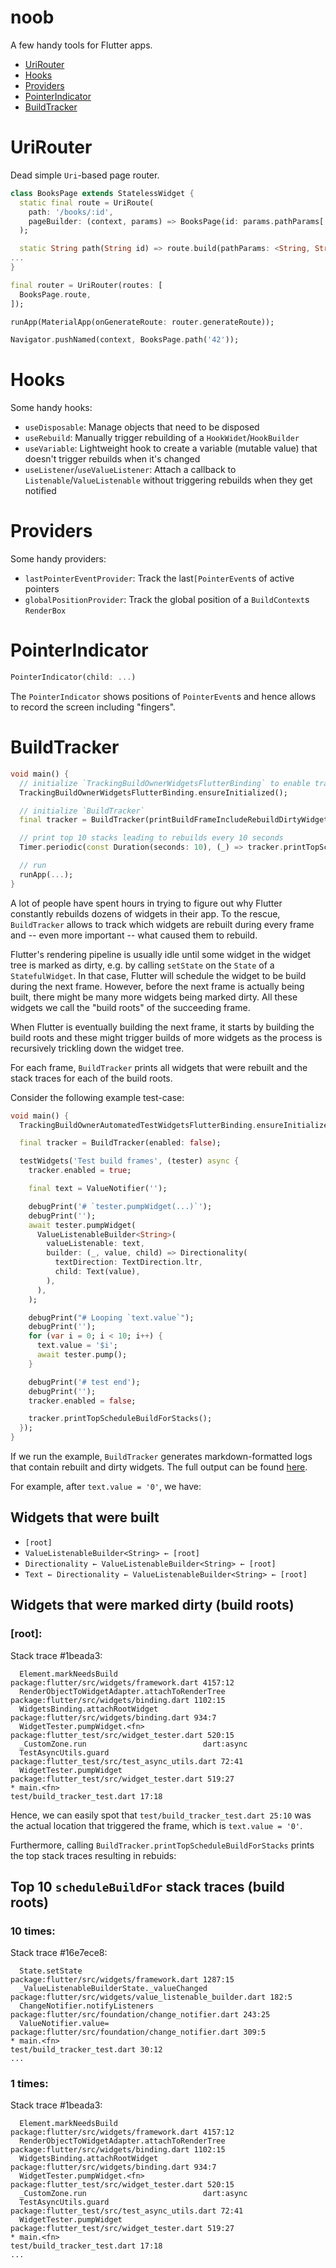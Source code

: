 # noob

A few handy tools for Flutter apps.

- [UriRouter](#urirouter)
- [Hooks](#hooks)
- [Providers](#providers)
- [PointerIndicator](#pointerindicator)
- [BuildTracker](#buildtracker)

# UriRouter

Dead simple `Uri`-based page router.

```Dart
class BooksPage extends StatelessWidget {
  static final route = UriRoute(
    path: '/books/:id',
    pageBuilder: (context, params) => BooksPage(id: params.pathParams['id']!),
  );

  static String path(String id) => route.build(pathParams: <String, String>{'id': id});
...
}

final router = UriRouter(routes: [
  BooksPage.route,
]);

runApp(MaterialApp(onGenerateRoute: router.generateRoute));

Navigator.pushNamed(context, BooksPage.path('42'));
```

# Hooks

Some handy hooks:

- `useDisposable`: Manage objects that need to be disposed
- `useRebuild`: Manually trigger rebuilding of a `HookWidet`/`HookBuilder`
- `useVariable`: Lightweight hook to create a variable (mutable value) that doesn't trigger rebuilds when it's changed
- `useListener`/`useValueListener`: Attach a callback to `Listenable`/`ValueListenable` without triggering rebuilds when they get notified

# Providers

Some handy providers:

- `lastPointerEventProvider`: Track the last`[PointerEvent`s of active pointers
- `globalPositionProvider`: Track the global position of a `BuildContext`s `RenderBox`

# PointerIndicator

```Dart
PointerIndicator(child: ...)
```

The `PointerIndicator` shows positions of `PointerEvent`s and hence allows to record the screen including "fingers".

# BuildTracker

```Dart
void main() {
  // initialize `TrackingBuildOwnerWidgetsFlutterBinding` to enable tracking
  TrackingBuildOwnerWidgetsFlutterBinding.ensureInitialized();

  // initialize `BuildTracker`
  final tracker = BuildTracker(printBuildFrameIncludeRebuildDirtyWidget: false);

  // print top 10 stacks leading to rebuilds every 10 seconds
  Timer.periodic(const Duration(seconds: 10), (_) => tracker.printTopScheduleBuildForStacks());

  // run
  runApp(...);
}
```

A lot of people have spent hours in trying to figure out why Flutter constantly rebuilds dozens of widgets in their app. To the rescue, `BuildTracker` allows to track which widgets are rebuilt during every frame and -- even more important -- what caused them to rebuild.

Flutter's rendering pipeline is usually idle until some widget in the widget tree is marked as dirty, e.g. by calling `setState` on the `State` of a `StatefulWidget`. In that case, Flutter will schedule the widget to be build during the next frame. However, before the next frame is actually being built, there might be many more widgets being marked dirty. All these widgets we call the "build roots" of the succeeding frame.

When Flutter is eventually building the next frame, it starts by building the build roots and these might trigger builds of more widgets as the process is recursively trickling down the widget tree.

For each frame, `BuildTracker` prints all widgets that were rebuilt and the stack traces for each of the build roots.

Consider the following example test-case:

```Dart
void main() {
  TrackingBuildOwnerAutomatedTestWidgetsFlutterBinding.ensureInitialized();

  final tracker = BuildTracker(enabled: false);

  testWidgets('Test build frames', (tester) async {
    tracker.enabled = true;

    final text = ValueNotifier('');

    debugPrint('# `tester.pumpWidget(...)`');
    debugPrint('');
    await tester.pumpWidget(
      ValueListenableBuilder<String>(
        valueListenable: text,
        builder: (_, value, child) => Directionality(
          textDirection: TextDirection.ltr,
          child: Text(value),
        ),
      ),
    );

    debugPrint("# Looping `text.value`");
    debugPrint('');
    for (var i = 0; i < 10; i++) {
      text.value = '$i';
      await tester.pump();
    }

    debugPrint('# test end');
    debugPrint('');
    tracker.enabled = false;

    tracker.printTopScheduleBuildForStacks();
  });
}
```

If we run the example, `BuildTracker` generates markdown-formatted logs that contain rebuilt and dirty widgets. The full output can be found [here](build_tracker_example.md).

For example, after `text.value = '0'`, we have:

## Widgets that were built

- `[root]`
- `ValueListenableBuilder<String> ← [root]`
- `Directionality ← ValueListenableBuilder<String> ← [root]`
- `Text ← Directionality ← ValueListenableBuilder<String> ← [root]`

## Widgets that were marked dirty (build roots)

### [root]:

Stack trace #1beada3:

```
  Element.markNeedsBuild                   package:flutter/src/widgets/framework.dart 4157:12
  RenderObjectToWidgetAdapter.attachToRenderTree package:flutter/src/widgets/binding.dart 1102:15
  WidgetsBinding.attachRootWidget          package:flutter/src/widgets/binding.dart 934:7
  WidgetTester.pumpWidget.<fn>             package:flutter_test/src/widget_tester.dart 520:15
  _CustomZone.run                          dart:async
  TestAsyncUtils.guard                     package:flutter_test/src/test_async_utils.dart 72:41
  WidgetTester.pumpWidget                  package:flutter_test/src/widget_tester.dart 519:27
* main.<fn>                                test/build_tracker_test.dart 17:18
```

Hence, we can easily spot that `test/build_tracker_test.dart 25:10` was the actual location that triggered the frame, which is `text.value = '0'`.

Furthermore, calling `BuildTracker.printTopScheduleBuildForStacks` prints the top stack traces resulting in rebuids:

## Top 10 `scheduleBuildFor` stack traces (build roots)

### 10 times:

Stack trace #16e7ece8:

```
  State.setState                           package:flutter/src/widgets/framework.dart 1287:15
  _ValueListenableBuilderState._valueChanged package:flutter/src/widgets/value_listenable_builder.dart 182:5
  ChangeNotifier.notifyListeners           package:flutter/src/foundation/change_notifier.dart 243:25
  ValueNotifier.value=                     package:flutter/src/foundation/change_notifier.dart 309:5
* main.<fn>                                test/build_tracker_test.dart 30:12
...
```

### 1 times:

Stack trace #1beada3:

```
  Element.markNeedsBuild                   package:flutter/src/widgets/framework.dart 4157:12
  RenderObjectToWidgetAdapter.attachToRenderTree package:flutter/src/widgets/binding.dart 1102:15
  WidgetsBinding.attachRootWidget          package:flutter/src/widgets/binding.dart 934:7
  WidgetTester.pumpWidget.<fn>             package:flutter_test/src/widget_tester.dart 520:15
  _CustomZone.run                          dart:async
  TestAsyncUtils.guard                     package:flutter_test/src/test_async_utils.dart 72:41
  WidgetTester.pumpWidget                  package:flutter_test/src/widget_tester.dart 519:27
* main.<fn>                                test/build_tracker_test.dart 17:18
...
```
